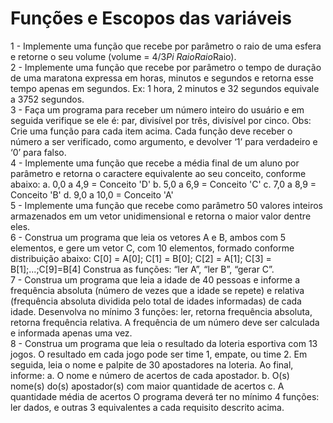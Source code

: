 # Funções e Escopos das variáveis <br>
1 - Implemente uma função que recebe por parâmetro o raio de uma esfera e retorne o seu volume (volume = 4/3*Pi *Raio*Raio*Raio).<br>
2 - Implemente uma função que recebe por parâmetro o tempo de duração de uma maratona expressa em horas, minutos e segundos e retorna esse tempo apenas em segundos. Ex: 1 hora, 2 minutos e 32 segundos equivale a 3752 segundos. <br>
3 - Faça um programa para receber um número inteiro do usuário e em seguida verifique se ele é: par, divisível por três, divisível por cinco. Obs: Crie uma função para cada item acima. Cada função deve receber o número a ser verificado, como argumento, e devolver ‘1’ para verdadeiro e ‘0’ para falso.<br>
4 - Implemente uma função que recebe a média final de um aluno por parâmetro e retorna o caractere equivalente ao seu conceito, conforme abaixo: a. 0,0 a 4,9 = Conceito 'D' b. 5,0 a 6,9 = Conceito 'C' c. 7,0 a 8,9 = Conceito 'B' d. 9,0 a 10,0 = Conceito 'A' <br>
5 - Implemente uma função que recebe como parâmetro 50 valores inteiros armazenados em um vetor unidimensional e retorna o maior valor dentre eles. <br>
6 - Construa um programa que leia os vetores A e B, ambos com 5 elementos, e gere um vetor C, com 10 elementos, formado conforme distribuição abaixo: C[0] = A[0]; C[1] = B[0]; C[2] = A[1]; C[3] = B[1];...;C[9]=B[4] Construa as funções: “ler A”, “ler B”, “gerar C”.<br>
7 - Construa um programa que leia a idade de 40 pessoas e informe a frequência absoluta (número de vezes que a idade se repete) e relativa (frequência absoluta dividida pelo total de idades informadas) de cada idade. Desenvolva no mínimo 3 funções: ler, retorna frequência absoluta, retorna frequência relativa. A frequência de um número deve ser calculada e informada apenas uma vez.<br>
8 - Construa um programa que leia o resultado da loteria esportiva com 13 jogos. O resultado em cada jogo pode ser time 1, empate, ou time 2. Em seguida, leia o nome e palpite de 30 apostadores na loteria. Ao final, informe: a. O nome e número de acertos de cada apostador. b. O(s) nome(s) do(s) apostador(s) com maior quantidade de acertos c. A quantidade média de acertos O programa deverá ter no mínimo 4 funções: ler dados, e outras 3 equivalentes a cada requisito descrito acima. 